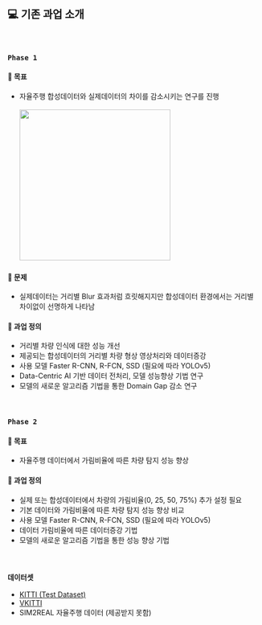 ## 💻 기존 과업 소개
<br>

### `Phase 1` 
#### 🔹 목표
- 자율주행 합성데이터와 실제데이터의 차이를 감소시키는 연구를 진행<br><br><img src="https://user-images.githubusercontent.com/96896676/166177305-47c2bb11-683d-4d67-a73e-375bb16d9bd8.png" width="300">

#### 🔹 문제
- 실제데이터는 거리별 Blur 효과처럼 흐릿해지지만 합성데이터 환경에서는 거리별 차이없이 선명하게 나타남

#### 🔹 과업 정의
- 거리별 차량 인식에 대한 성능 개선
- 제공되는 합성데이터의 거리별 차량 형상 영상처리와 데이터증강
- 사용 모델 Faster R-CNN, R-FCN, SSD (필요에 따라 YOLOv5)
- Data-Centric AI 기반 데이터 전처리, 모델 성능향상 기법 연구
- 모델의 새로운 알고리즘 기법을 통한 Domain Gap 감소 연구

<br>


### `Phase 2`

#### 🔹 목표
- 자율주행 데이터에서 가림비율에 따른 차량 탐지 성능 향상

#### 🔹 과업 정의
- 실제 또는 합성데이터에서 차량의 가림비율(0, 25, 50, 75%) 추가 설정 필요
- 기본 데이터와 가림비율에 따른 차량 탐지 성능 향상 비교
- 사용 모델 Faster R-CNN, R-FCN, SSD (필요에 따라 YOLOv5)
- 데이터 가림비율에 따른 데이터증강 기법
- 모델의 새로운 알고리즘 기법을 통한 성능 향상 기법
<br>

### `데이터셋`
- [KITTI (Test Dataset)](http://www.cvlibs.net/datasets/kitti/)
- [VKITTI](https://europe.naverlabs.com/research/computer-vision/proxy-virtual-worlds-vkitti-2/)
- SIM2REAL 자율주행 데이터 (제공받지 못함)
